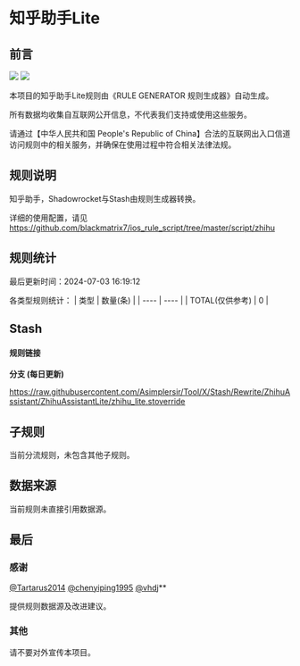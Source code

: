 # 知乎助手Lite

## 前言

![](https://shields.io/badge/-移除重复规则-ff69b4) ![](https://shields.io/badge/-正则推导HOSTNAME-033da7) 

本项目的知乎助手Lite规则由《RULE GENERATOR 规则生成器》自动生成。

所有数据均收集自互联网公开信息，不代表我们支持或使用这些服务。

请通过【中华人民共和国 People's Republic of China】合法的互联网出入口信道访问规则中的相关服务，并确保在使用过程中符合相关法律法规。
## 规则说明
知乎助手，Shadowrocket与Stash由规则生成器转换。

详细的使用配置，请见 https://github.com/blackmatrix7/ios_rule_script/tree/master/script/zhihu

## 规则统计

最后更新时间：2024-07-03 16:19:12

各类型规则统计：
| 类型 | 数量(条)  | 
| ---- | ----  |
| TOTAL(仅供参考) | 0  | 


## Stash 

#### 规则链接
**分支 (每日更新)**

https://raw.githubusercontent.com/Asimplersir/Tool/X/Stash/Rewrite/ZhihuAssistant/ZhihuAssistantLite/zhihu_lite.stoverride











## 子规则

当前分流规则，未包含其他子规则。


## 数据来源

当前规则未直接引用数据源。

## 最后

### 感谢

[@Tartarus2014](https://github.com/Tartarus2014)  [@chenyiping1995](https://github.com/chenyiping1995) [@vhdj](https://github.com/vhdj)**

提供规则数据源及改进建议。

### 其他

请不要对外宣传本项目。